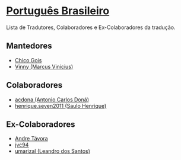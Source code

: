 [Português Brasileiro](https://www.phpbb.com/customise/db/translation/brazilian_portuguese/)
=============


Lista de Tradutores, Colaboradores e Ex-Colaboradores da tradução.


Mantedores
-------
* [Chico Gois](https://www.phpbb.com/community/memberlist.php?mode=viewprofile&u=241433)
* [Vinny (Marcus Vinícius)](https://www.phpbb.com/community/memberlist.php?mode=viewprofile&u=1065865)


Colaboradores
-------
* [acdona (Antonio Carlos Doná)](http://www.suportephpbb.com.br/forum/memberlist.php?mode=viewprofile&u=31780)
* [henrique.seven2011 (Saulo Henrique)](https://www.phpbb.com/community/memberlist.php?mode=viewprofile&u=1371157)


Ex-Colaboradores
-------
* [Andre Távora](https://www.phpbb.com/community/memberlist.php?mode=viewprofile&u=302277)
* [jvc94](https://www.phpbb.com/community/memberlist.php?mode=viewprofile&u=1089185)
* [umarizal (Leandro dos Santos)](https://www.phpbb.com/community/memberlist.php?mode=viewprofile&u=512395)